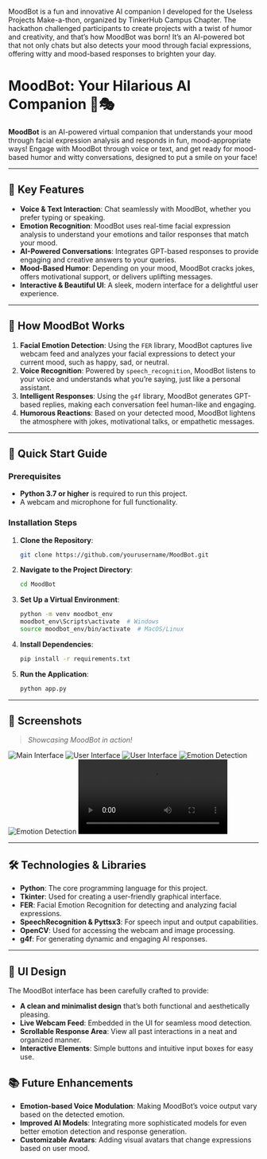 
MoodBot is a fun and innovative AI companion I developed for the Useless Projects Make-a-thon, organized by TinkerHub Campus Chapter. The hackathon challenged participants to create projects with a twist of humor and creativity, and that’s how MoodBot was born! It’s an AI-powered bot that not only chats but also detects your mood through facial expressions, offering witty and mood-based responses to brighten your day.

# MoodBot: Your Hilarious AI Companion 🤖🎭

**MoodBot** is an AI-powered virtual companion that understands your mood through facial expression analysis and responds in fun, mood-appropriate ways! Engage with MoodBot through voice or text, and get ready for mood-based humor and witty conversations, designed to put a smile on your face!

---

## 🌟 Key Features
- **Voice & Text Interaction**: Chat seamlessly with MoodBot, whether you prefer typing or speaking.
- **Emotion Recognition**: MoodBot uses real-time facial expression analysis to understand your emotions and tailor responses that match your mood.
- **AI-Powered Conversations**: Integrates GPT-based responses to provide engaging and creative answers to your queries.
- **Mood-Based Humor**: Depending on your mood, MoodBot cracks jokes, offers motivational support, or delivers uplifting messages.
- **Interactive & Beautiful UI**: A sleek, modern interface for a delightful user experience.

---

## 🤖 How MoodBot Works
1. **Facial Emotion Detection**: Using the `FER` library, MoodBot captures live webcam feed and analyzes your facial expressions to detect your current mood, such as happy, sad, or neutral.
2. **Voice Recognition**: Powered by `speech_recognition`, MoodBot listens to your voice and understands what you’re saying, just like a personal assistant.
3. **Intelligent Responses**: Using the `g4f` library, MoodBot generates GPT-based replies, making each conversation feel human-like and engaging.
4. **Humorous Reactions**: Based on your detected mood, MoodBot lightens the atmosphere with jokes, motivational talks, or empathetic messages.

---

## 🚀 Quick Start Guide

### Prerequisites
- **Python 3.7 or higher** is required to run this project.
- A webcam and microphone for full functionality.

### Installation Steps
1. **Clone the Repository**:
   ```bash
   git clone https://github.com/yourusername/MoodBot.git
   ```
2. **Navigate to the Project Directory**:
   ```bash
   cd MoodBot
   ```
3. **Set Up a Virtual Environment**:
   ```bash
   python -m venv moodbot_env
   moodbot_env\Scripts\activate  # Windows
   source moodbot_env/bin/activate  # MacOS/Linux
   ```
4. **Install Dependencies**:
   ```bash
   pip install -r requirements.txt
   ```
5. **Run the Application**:
   ```bash
   python app.py
   ```

---

## 📸 Screenshots
> *Showcasing MoodBot in action!*

![Main Interface](https://github.com/Ziyad765/MoodBot/blob/main/Samples/UI%201.png)
![User Interface](https://github.com/Ziyad765/MoodBot/blob/main/Samples/Interface.png)
![User Interface](https://github.com/Ziyad765/MoodBot/blob/main/Samples/UI%202.png)
![Emotion Detection](https://github.com/Ziyad765/MoodBot/blob/main/Samples/face%20detection%201.png)
![Emotion Detection](https://github.com/Ziyad765/MoodBot/blob/main/Samples/face%20detection%202.png)
![Emotion Detection](https://github.com/Ziyad765/MoodBot/blob/main/Samples/working%20video%20(1).mp4)

---

## 🛠 Technologies & Libraries
- **Python**: The core programming language for this project.
- **Tkinter**: Used for creating a user-friendly graphical interface.
- **FER**: Facial Emotion Recognition for detecting and analyzing facial expressions.
- **SpeechRecognition & Pyttsx3**: For speech input and output capabilities.
- **OpenCV**: Used for accessing the webcam and image processing.
- **g4f**: For generating dynamic and engaging AI responses.

---

## 🎨 UI Design
The MoodBot interface has been carefully crafted to provide:
- **A clean and minimalist design** that’s both functional and aesthetically pleasing.
- **Live Webcam Feed**: Embedded in the UI for seamless mood detection.
- **Scrollable Response Area**: View all past interactions in a neat and organized manner.
- **Interactive Elements**: Simple buttons and intuitive input boxes for easy use.

## 📚 Future Enhancements
- **Emotion-based Voice Modulation**: Making MoodBot’s voice output vary based on the detected emotion.
- **Improved AI Models**: Integrating more sophisticated models for even better emotion detection and response generation.
- **Customizable Avatars**: Adding visual avatars that change expressions based on user mood.

